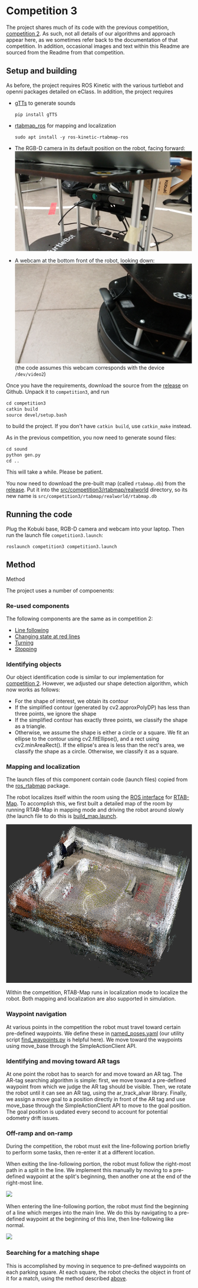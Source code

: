 # Competition 3

The project shares much of its code with the previous competition, [competition 2](https://github.com/CMPUT412-2019/cmput412-competition2). As such, not all details of our algorithms and approach appear here, as we sometimes refer back to the documentation of that competition. In addition, occasional images and text within this Readme are sourced from the Readme from that competition.

## Setup and building

As before, the project requires ROS Kinetic with the various turtlebot and openni packages detailed on eClass. In addition, the project requires

  * [gTTs](https://github.com/pndurette/gTTS) to generate sounds
    ```shell script
    pip install gTTS
    ```
  * [rtabmap_ros](https://wiki.ros.org/rtabmap_ros) for mapping and localization
    ```shell script
    sudo apt install -y ros-kinetic-rtabmap-ros
    ```
  
  * The RGB-D camera in its default position on the robot, facing forward:
  ![](images/rgbd.jpg)
  
  * A webcam at the bottom front of the robot, looking down:
  ![](images/usb-cam.jpg)
  (the code assumes this webcam corresponds with the device `/dev/video2`)
  
Once you have the requirements, download the source from the [release](https://github.com/CMPUT412-2019/competition3/releases/tag/1.0.0) on Github. Unpack it to `competition3`, and run

    cd competition3
    catkin build
    source devel/setup.bash

to build the project. If you don't have `catkin build`, use `catkin_make` instead.

As in the previous competition, you now need to generate sound files:

    cd sound
    python gen.py
    cd ..

This will take a while. Please be patient.


You now need to download the pre-built map (called `rtabmap.db`) from the [release](https://github.com/CMPUT412-2019/competition3/releases/tag/1.0.0). Put it into the [src/competition3/rtabmap/realworld](src/competition3/rtabmap/realworld) directory, so its new name is `src/competition3/rtabmap/realworld/rtabmap.db`

## Running the code

Plug the Kobuki base, RGB-D camera and webcam into your laptop. Then run the launch file `competition3.launch`:

    roslaunch competition3 competition3.launch

## Method

Method

The project uses a number of compoenents:

### Re-used components

The following components are the same as in competition 2:

 * [Line following](https://github.com/CMPUT412-2019/cmput412-competition2#line-following)
 * [Changing state at red lines](https://github.com/CMPUT412-2019/cmput412-competition2#changing-state-at-red-lines)
 * [Turning](https://github.com/CMPUT412-2019/cmput412-competition2#turning)
 * [Stopping](https://github.com/CMPUT412-2019/cmput412-competition2#stopping)

### Identifying objects

Our object identification code is similar to our implementation for [competition 2](https://github.com/CMPUT412-2019/cmput412-competition2#identifying-objects). However, we adjusted our shape detection algorithm, which now works as follows:

 * For the shape of interest, we obtain its contour
 * If the simplified contour (generated by cv2.approxPolyDP) has less than three points, we ignore the shape
 * If the simplified contour has exactly three points, we classify the shape as a triangle.
 * Otherwise, we assume the shape is either a circle or a square. We fit an ellipse to the contour using cv2.fitEllipse(), and a rect using cv2.minAreaRect(). If the ellipse's area is less than the rect's area, we classify the shape as a circle. Otherwise, we classify it as a square.

### Mapping and localization

The launch files of this component contain code (launch files) copied from the [ros_rtabmap](https://wiki.ros.org/rtabmap_ros) package.

The robot localizes itself within the room using the [ROS interface](https://wiki.ros.org/rtabmap_ros) for [RTAB-Map](https://introlab.github.io/rtabmap/). To accomplish this, we first built a detailed map of the room by running RTAB-Map in mapping mode and driving the robot around slowly (the launch file to do this is [build_map.launch](src/competition3/launch/build_map.launch).

![](images/map-cloud.png)

Within the competition, RTAB-Map runs in localization mode to localize the robot. Both mapping and localization are also supported in simulation.

### Waypoint navigation

At various points in the competition the robot must travel toward certain pre-defined waypoints. We define these in [named_poses.yaml](src/competition3/param/realworld/named_poses.yaml) (our utility script [find_waypoints.py](src/competition3/scripts/find_waypoints.py) is helpful here). We move toward the waypoints using move_base through the SimpleActionClient API.

### Identifying and moving toward AR tags

At one point the robot has to search for and move toward an AR tag. The AR-tag searching algorithm is simple: first, we move toward a pre-defined waypoint from which we judge the AR tag should be visible. Then, we rotate the robot until it can see an AR tag, using the ar_track_alvar library. Finally, we assign a move goal to a position directly in front of the AR tag and use move_base through the SimpleActionClient API to move to the goal position. The goal position is updated every second to account for potential odometry drift issues.

### Off-ramp and on-ramp

During the competition, the robot must exit the line-following portion briefly to perform some tasks, then re-enter it at a different location.

When exiting the line-following portion, the robot must follow the right-most path in a split in the line. We implement this manually by moving to a pre-defined waypoint at the split's beginning, then another one at the end of the right-most line.

![](images/offramp.gif)

When entering the line-following portion, the robot must find the beginning of a line which merges into the main line. We do this by navigating to a pre-defined waypoint at the beginning of this line, then line-following like normal.

![](images/onramp.gif)

### Searching for a matching shape

This is accomplished by moving in sequence to pre-defined waypoints on each parking square. At each square, the robot checks the object in front of it for a match, using the method described [above](https://github.com/CMPUT412-2019/competition3#identifying-objects).
